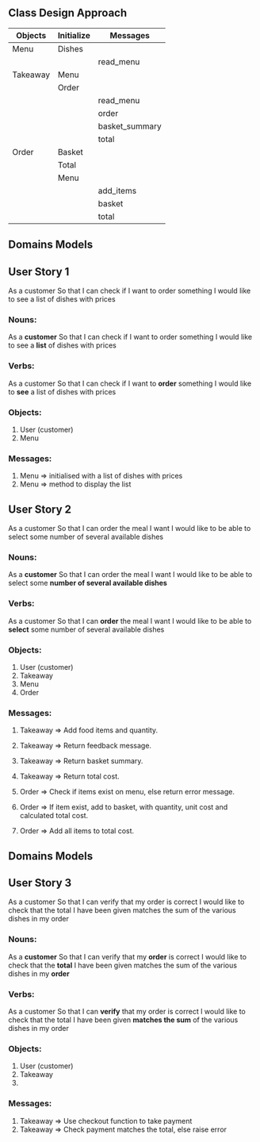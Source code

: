 ## Class Design Approach

| **Objects** | **Initialize**    | **Messages**
|-------------|-------------------|--------------|
| Menu        | Dishes            |              |
|             |                   |read_menu     |
|Takeaway     |Menu               |              |
|             |Order              |              |
|             |                   |read_menu     |
|             |                   |order         |
|             |                   |basket_summary|
|             |                   |total         |
|Order        |Basket             |              |
|             |Total              |              |
|             |Menu               |              |
|             |                   |add_items     |
|             |                   |basket        |
|             |                   |total        ||



## Domains Models

## User Story 1
As a customer
So that I can check if I want to order something
I would like to see a list of dishes with prices

### Nouns:
As a **customer**
So that I can check if I want to order something
I would like to see a **list** of dishes with prices
### Verbs:
As a customer
So that I can check if I want to **order** something
I would like to **see** a list of dishes with prices
### Objects:
1. User (customer)
2. Menu
### Messages:
1. Menu => initialised with a list of dishes with prices
2. Menu => method to display the list

## User Story 2
As a customer
So that I can order the meal I want
I would like to be able to select some number of several available dishes
### Nouns:
As a **customer**
So that I can order the meal I want
I would like to be able to select some **number of several available dishes**
### Verbs:
As a customer
So that I can **order** the meal I want
I would like to be able to **select** some number of several available dishes

### Objects:
1. User (customer)
2. Takeaway
3. Menu
4. Order

### Messages:
1. Takeaway => Add food items and quantity.
2. Takeaway => Return feedback message.
3. Takeaway => Return basket summary.
4. Takeaway => Return total cost.

5. Order => Check if items exist on menu, else return error message.
6. Order => If item exist, add to basket, with quantity, unit cost and calculated total cost.
7. Order => Add all items to total cost.

## Domains Models

## User Story 3
As a customer
So that I can verify that my order is correct
I would like to check that the total I have been given matches the sum of the various dishes in my order

### Nouns:
As a **customer**
So that I can verify that my **order** is correct
I would like to check that the **total** I have been given matches the sum of the various dishes in my **order**
### Verbs:
As a customer
So that I can **verify** that my order is correct
I would like to check that the total I have been given **matches the sum** of the various dishes in my order
### Objects:
1. User (customer)
2. Takeaway
3.
### Messages:
1. Takeaway => Use checkout function to take payment
2. Takeaway => Check payment matches the total, else raise error
